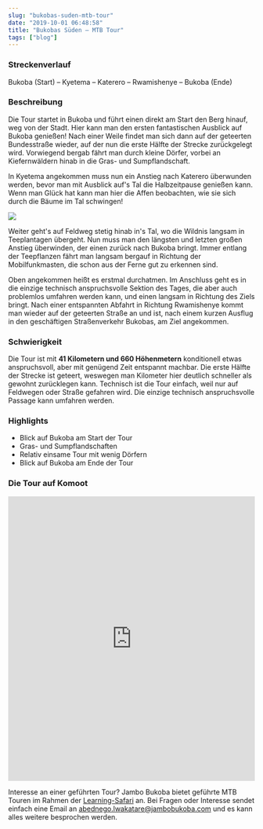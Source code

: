 ```yaml
---
slug: "bukobas-suden-mtb-tour"
date: "2019-10-01 06:48:58"
title: "Bukobas Süden – MTB Tour"
tags: ["blog"]
---
```

### ******Streckenverlauf******

Bukoba (Start) – Kyetema – Katerero – Rwamishenye – Bukoba (Ende)

### ******Beschreibung******

Die Tour startet in Bukoba und führt einen direkt am Start den Berg hinauf, weg von der Stadt. Hier kann man den ersten fantastischen Ausblick auf Bukoba genießen! Nach einer Weile findet man sich dann auf der geteerten Bundesstraße wieder, auf der nun die erste Hälfte der Strecke zurückgelegt wird. Vorwiegend bergab fährt man durch kleine Dörfer, vorbei an Kiefernwäldern hinab in die Gras- und Sumpflandschaft.

In Kyetema angekommen muss nun ein Anstieg nach Katerero überwunden werden, bevor man mit Ausblick auf's Tal die Halbzeitpause genießen kann. Wenn man Glück hat kann man hier die Affen beobachten, wie sie sich durch die Bäume im Tal schwingen!

![](/content/images/2019/10/WhatsApp-Image-2019-10-01-at-10.34.07.jpeg)

Weiter geht's auf Feldweg stetig hinab in's Tal, wo die Wildnis langsam in Teeplantagen übergeht. Nun muss man den längsten und letzten großen Anstieg überwinden, der einen zurück nach Bukoba bringt. Immer entlang der Teepflanzen fährt man langsam bergauf in Richtung der Mobilfunkmasten, die schon aus der Ferne gut zu erkennen sind.

Oben angekommen heißt es erstmal durchatmen. Im Anschluss geht es in die einzige technisch anspruchsvolle Sektion des Tages, die aber auch problemlos umfahren werden kann, und einen langsam in Richtung des Ziels bringt. Nach einer entspannten Abfahrt in Richtung Rwamishenye kommt man wieder auf der geteerten Straße an und ist, nach einem kurzen Ausflug in den geschäftigen Straßenverkehr Bukobas, am Ziel angekommen.

### ******Schwierigkeit******

Die Tour ist mit **41 **Kilometern und** 660 **Höhenmetern**** konditionell etwas anspruchsvoll, aber mit genügend Zeit entspannt machbar. Die erste Hälfte der Strecke ist geteert, weswegen man Kilometer hier deutlich schneller als gewohnt zurücklegen kann. Technisch ist die Tour einfach, weil nur auf Feldwegen oder Straße gefahren wird. Die einzige technisch anspruchsvolle Passage kann umfahren werden.

### ******Highlights******

*   Blick auf Bukoba am Start der Tour
*   Gras- und Sumpflandschaften
*   Relativ einsame Tour mit wenig Dörfern
*   Blick auf Bukoba am Ende der Tour

### ******Die Tour auf Komoot******

<iframe src="https://www.komoot.de/tour/96956962/embed?profile=1" width="100%" height="580" frameborder="0" scrolling="no"></iframe>

Interesse an einer geführten Tour? Jambo Bukoba bietet geführte MTB Touren im Rahmen der [Learning-Safari](https://www.jambobukoba.com/reisen-und-lernen/) an. Bei Fragen oder Interesse sendet einfach eine Email an [abednego.lwakatare@jambobukoba.com](mailto:abednego.lwakatare@jambobukoba.com) und es kann alles weitere besprochen werden.